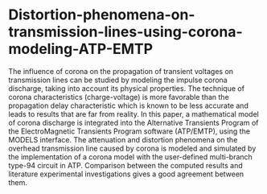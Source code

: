 # Distortion-phenomena-on-transmission-lines-using-corona-modeling-ATP-EMTP
The influence of corona on the propagation of transient voltages on transmission lines can be studied by modeling the impulse corona discharge, taking into account its physical properties. The technique of corona characteristics (charge-voltage) is more favorable than the propagation delay characteristic which is known to be less accurate and leads to results that are far from reality. In this paper, a mathematical model of corona discharge is integrated into the Alternative Transients Program of the ElectroMagnetic Transients Program software (ATP/EMTP), using the MODELS interface. The attenuation and distortion phenomena on the overhead transmission line caused by corona is modeled and simulated by the implementation of a corona model with the user-defined multi-branch type-94 circuit in ATP. Comparison between the computed results and literature experimental investigations gives a good agreement between them.
